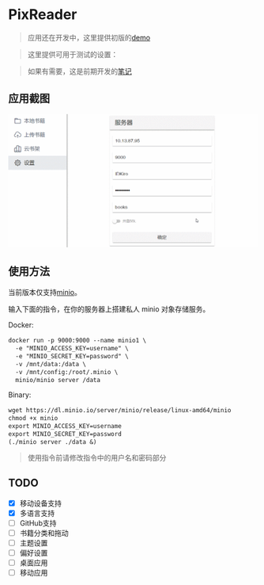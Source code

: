 # PixReader

> 应用还在开发中，这里提供初版的[demo](http://book.idkiro.xyz/)

> 这里提供可用于测试的设置：

> 如果有需要，这是前期开发的[笔记](/docs/notebook/README.md)

## 应用截图

![](./imgs/demo.gif)

## 使用方法

当前版本仅支持[minio](https://github.com/minio/minio)。

输入下面的指令，在你的服务器上搭建私人 minio 对象存储服务。

Docker:

```
docker run -p 9000:9000 --name minio1 \
  -e "MINIO_ACCESS_KEY=username" \
  -e "MINIO_SECRET_KEY=password" \
  -v /mnt/data:/data \
  -v /mnt/config:/root/.minio \
  minio/minio server /data
```

Binary:

```
wget https://dl.minio.io/server/minio/release/linux-amd64/minio
chmod +x minio
export MINIO_ACCESS_KEY=username
export MINIO_SECRET_KEY=password
(./minio server ./data &)
```

> 使用指令前请修改指令中的用户名和密码部分

## TODO

- [x] 移动设备支持
- [x] 多语言支持
- [ ] GitHub支持
- [ ] 书籍分类和拖动
- [ ] 主题设置
- [ ] 偏好设置
- [ ] 桌面应用
- [ ] 移动应用
